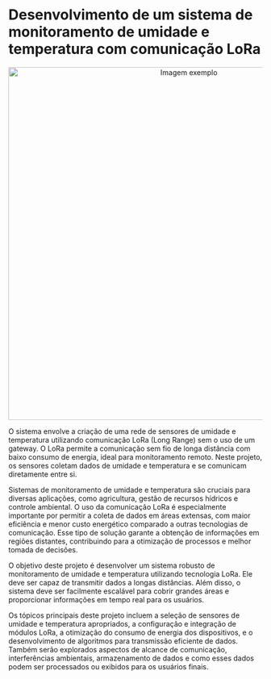 # Desenvolvimento de um sistema de monitoramento de umidade e temperatura com comunicação LoRa
<p align="center">
  <img src="https://github.com/user-attachments/assets/98cd10c3-18ba-4493-bde3-dc58e55140a3" alt="Imagem exemplo" width="700"/>
</p>


  O sistema envolve a criação de uma rede de sensores de umidade e temperatura utilizando
comunicação LoRa (Long Range) sem o uso de um gateway. O LoRa permite a comunicação
sem fio de longa distância com baixo consumo de energia, ideal para monitoramento remoto.
Neste projeto, os sensores coletam dados de umidade e temperatura e se comunicam
diretamente entre si.

  Sistemas de monitoramento de umidade e temperatura são cruciais para diversas aplicações,
como agricultura, gestão de recursos hídricos e controle ambiental. O uso da comunicação
LoRa é especialmente importante por permitir a coleta de dados em áreas extensas, com
maior eficiência e menor custo energético comparado a outras tecnologias de comunicação.
Esse tipo de solução garante a obtenção de informações em regiões distantes, contribuindo
para a otimização de processos e melhor tomada de decisões.

  O objetivo deste projeto é desenvolver um sistema robusto de monitoramento de umidade e
temperatura utilizando tecnologia LoRa. Ele deve ser capaz de transmitir dados a longas
distâncias. Além disso, o sistema deve ser facilmente escalável para cobrir grandes áreas e
proporcionar informações em tempo real para os usuários.

  Os tópicos principais deste projeto incluem a seleção de sensores de umidade e temperatura
apropriados, a configuração e integração de módulos LoRa, a otimização do consumo de
energia dos dispositivos, e o desenvolvimento de algoritmos para transmissão eficiente de
dados. Também serão explorados aspectos de alcance de comunicação, interferências
ambientais, armazenamento de dados e como esses dados podem ser processados ou exibidos
para os usuários finais.
